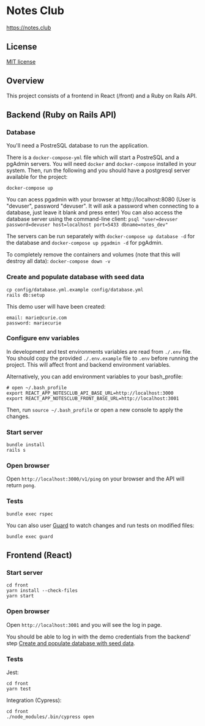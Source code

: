 # Notes Club
https://notes.club

## License
[MIT license](LICENSE)

## Overview
This project consists of a frontend in React (/front) and a Ruby on Rails API.

## Backend (Ruby on Rails API)

### Database

You'll need a PostreSQL database to run the application.

There is a `docker-compose-yml` file which will start a PostreSQL and a pgAdmin servers. You will need `docker` and `docker-compose` installed in your system. Then, run the following and you should have a postgresql server available for the project:
```
docker-compose up
```

You can acess pgadmin with your browser at http://localhost:8080 (User is "devuser", password "devuser". It will ask a password when connecting to a database, just leave it blank and press enter) You can also access the database server using the command-line client: `psql "user=devuser password=devuser host=localhost port=5433 dbname=notes_dev"`

The servers can be run separately with `docker-compose up database -d` for the database and `docker-compose up pgadmin -d` for pgAdmin.

To completely remove the containers and volumes (note that this will destroy all data): `docker-compose down -v`

### Create and populate database with seed data
```
cp config/database.yml.example config/database.yml
rails db:setup
```

This demo user will have been created:
```
email: marie@curie.com
password: mariecurie
```

### Configure env variables
In development and test environments variables are read from `./.env` file. You should copy the provided `./.env.example` file to `.env`  before running the project. This will affect front and backend environment variables.

Alternatively, you can add environment variables to your bash_profile:
```
# open ~/.bash_profile
export REACT_APP_NOTESCLUB_API_BASE_URL=http://localhost:3000
export REACT_APP_NOTESCLUB_FRONT_BASE_URL=http://localhost:3001
```

Then, run `source ~/.bash_profile` or open a new console to apply the changes.

### Start server
```
bundle install
rails s
```

### Open browser

Open `http://localhost:3000/v1/ping` on your browser and the API will return `pong`.

### Tests

```
bundle exec rspec
```

You can also user [Guard](https://github.com/guard/guard) to watch changes and run tests on modified files:
```
bundle exec guard
```


## Frontend (React)

### Start server
```
cd front
yarn install --check-files
yarn start
```

### Open browser

Open `http://localhost:3001` and you will see the log in page.

You should be able to log in with the demo credentials from the backend' step [Create and populate database with seed data](https://github.com/notesclub/notesclub#create-and-populate-database-with-seed-data).

### Tests
Jest:
```
cd front
yarn test
```

Integration (Cypress):
```
cd front
./node_modules/.bin/cypress open
```
